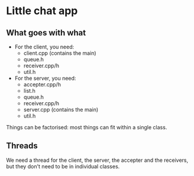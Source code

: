 # Little chat app

## What goes with what

- For the client, you need:
  - client.cpp (contains the main)
  - queue.h
  - receiver.cpp/h
  - util.h
- For the server, you need:
  - accepter.cpp/h
  - list.h
  - queue.h
  - receiver.cpp/h
  - server.cpp (contains the main)
  - util.h

Things can be factorised: most things can fit within a single class.

## Threads

We need a thread for the client, the server, the accepter and the receivers,
but they don't need to be in individual classes.
